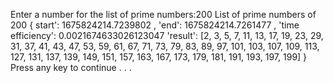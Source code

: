 Enter a number for the list of prime numbers:200
List of prime numbers of 200 {
        start': 1675824214.7239802 , 'end': 1675824214.7261477 , 'time efficiency': 0.0021674633026123047
        'result': [2, 3, 5, 7, 11, 13, 17, 19, 23, 29, 31, 37, 41, 43, 47, 53, 59, 61, 67, 71, 73, 79, 83, 89, 97, 101, 103, 107, 109, 113, 127, 131, 137, 139, 149, 151, 157, 163, 167, 173, 179, 181, 191, 193, 197, 199]
}
Press any key to continue . . .